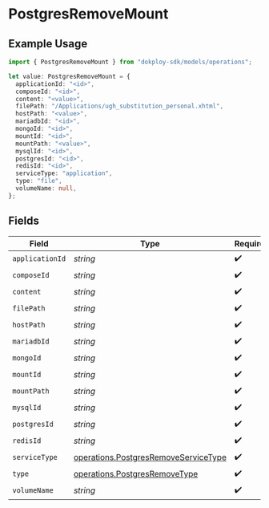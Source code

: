 # PostgresRemoveMount

## Example Usage

```typescript
import { PostgresRemoveMount } from "dokploy-sdk/models/operations";

let value: PostgresRemoveMount = {
  applicationId: "<id>",
  composeId: "<id>",
  content: "<value>",
  filePath: "/Applications/ugh_substitution_personal.xhtml",
  hostPath: "<value>",
  mariadbId: "<id>",
  mongoId: "<id>",
  mountId: "<id>",
  mountPath: "<value>",
  mysqlId: "<id>",
  postgresId: "<id>",
  redisId: "<id>",
  serviceType: "application",
  type: "file",
  volumeName: null,
};
```

## Fields

| Field                                                                                        | Type                                                                                         | Required                                                                                     | Description                                                                                  |
| -------------------------------------------------------------------------------------------- | -------------------------------------------------------------------------------------------- | -------------------------------------------------------------------------------------------- | -------------------------------------------------------------------------------------------- |
| `applicationId`                                                                              | *string*                                                                                     | :heavy_check_mark:                                                                           | N/A                                                                                          |
| `composeId`                                                                                  | *string*                                                                                     | :heavy_check_mark:                                                                           | N/A                                                                                          |
| `content`                                                                                    | *string*                                                                                     | :heavy_check_mark:                                                                           | N/A                                                                                          |
| `filePath`                                                                                   | *string*                                                                                     | :heavy_check_mark:                                                                           | N/A                                                                                          |
| `hostPath`                                                                                   | *string*                                                                                     | :heavy_check_mark:                                                                           | N/A                                                                                          |
| `mariadbId`                                                                                  | *string*                                                                                     | :heavy_check_mark:                                                                           | N/A                                                                                          |
| `mongoId`                                                                                    | *string*                                                                                     | :heavy_check_mark:                                                                           | N/A                                                                                          |
| `mountId`                                                                                    | *string*                                                                                     | :heavy_check_mark:                                                                           | N/A                                                                                          |
| `mountPath`                                                                                  | *string*                                                                                     | :heavy_check_mark:                                                                           | N/A                                                                                          |
| `mysqlId`                                                                                    | *string*                                                                                     | :heavy_check_mark:                                                                           | N/A                                                                                          |
| `postgresId`                                                                                 | *string*                                                                                     | :heavy_check_mark:                                                                           | N/A                                                                                          |
| `redisId`                                                                                    | *string*                                                                                     | :heavy_check_mark:                                                                           | N/A                                                                                          |
| `serviceType`                                                                                | [operations.PostgresRemoveServiceType](../../models/operations/postgresremoveservicetype.md) | :heavy_check_mark:                                                                           | N/A                                                                                          |
| `type`                                                                                       | [operations.PostgresRemoveType](../../models/operations/postgresremovetype.md)               | :heavy_check_mark:                                                                           | N/A                                                                                          |
| `volumeName`                                                                                 | *string*                                                                                     | :heavy_check_mark:                                                                           | N/A                                                                                          |